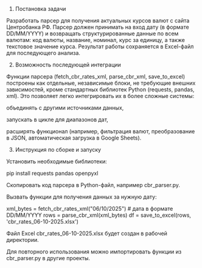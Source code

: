 1. Постановка задачи

Разработать парсер для получения актуальных курсов валют с сайта Центробанка РФ.
Парсер должен принимать на вход дату (в формате DD/MM/YYYY) и возвращать структурированные данные по всем валютам: код валюты, название, номинал, курс за единицу, а также текстовое значение курса.
Результат работы сохраняется в Excel-файл для последующего анализа.

2. Возможность последующей интеграции

Функции парсера (fetch_cbr_rates_xml, parse_cbr_xml, save_to_excel) построены как отдельные, независимые блоки, не требующие внешних зависимостей, кроме стандартных библиотек Python (requests, pandas, xml).
Это позволяет легко интегрировать их в более сложные системы:

объединять с другими источниками данных,

запускать в цикле для диапазонов дат,

расширять функционал (например, фильтрация валют, преобразование в JSON, автоматическая загрузка в Google Sheets).

3. Инструкция по сборке и запуску

Установить необходимые библиотеки:

pip install requests pandas openpyxl


Скопировать код парсера в Python-файл, например cbr_parser.py.

Вызвать функции для получения данных за нужную дату:

xml_bytes = fetch_cbr_rates_xml("06/10/2025")  # дата в формате DD/MM/YYYY
rows = parse_cbr_xml(xml_bytes)
df = save_to_excel(rows, 'cbr_rates_06-10-2025.xlsx')


Файл Excel cbr_rates_06-10-2025.xlsx будет создан в рабочей директории.

Для повторного использования можно импортировать функции из cbr_parser.py в другие проекты.
